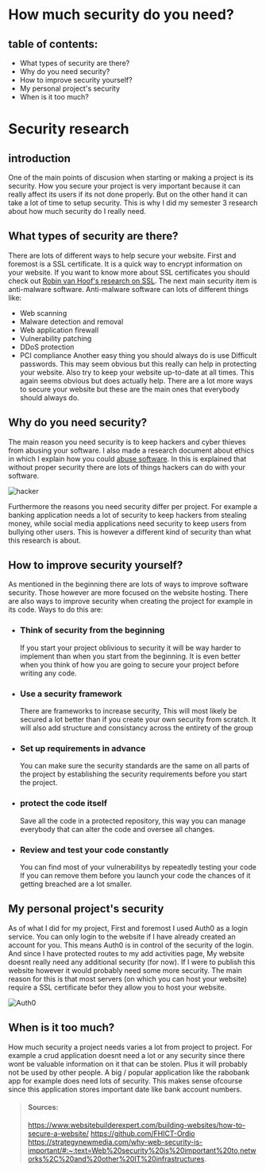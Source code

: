 # How much security do you need?

## table of contents:
- What types of security are there?
- Why do you need security?
- How to improve security yourself?
- My personal project's security
- When is it too much?

# Security research

## introduction
One of the main points of discusion when starting or making a project is its security. How you secure your project is very important because it can really affect its users if its not done properly. But on the other hand it can take a lot of time to setup security. This is why I did my semester 3 research about how much security do I really need.


## What types of security are there?
There are lots of different ways to help secure your website. First and foremost is a SSL certificate. It is a quick way to encrypt information on your website. If you want to know more about SSL certificates you should check out [Robin van Hoof's research on SSL](https://github.com/FHICT-Ordio/general/blob/main/Portfolio/IP/Research/SSL%20Security%20Research.md).
The next main security item is anti-malware software. Anti-malware software can lots of different things like:
- Web scanning
- Malware detection and removal 
- Web application firewall
- Vulnerability patching
- DDoS protection 
- PCI compliance
Another easy thing you should always do is use Difficult passwords. This may seem obvious but this really can help in protecting your website.
Also try to keep your website up-to-date at all times. This again seems obvious but does actually help.
There are a lot more ways to secure your website but these are the main ones that everybody should always do.

## Why do you need security?
The main reason you need security is to keep hackers and cyber thieves from abusing your software. I also made a research document about ethics in which I explain how you could [abuse software](https://github.com/StokersWebsite/.github/blob/31c1068a435684bf41054adccb10a86c87268d3d/Research/Ethics.md#how-could-you-abuse-software). 
In this is explained that without proper security there are lots of things hackers can do with your software.

![hacker](https://user-images.githubusercontent.com/73878099/174445351-93ddbf81-191c-4bda-90dc-d7b104063963.png)

Furthermore the reasons you need security differ per project. For example a banking application needs a lot of security to keep hackers from stealing money, while social media applications need security to keep users from bullying other users. This is however a different kind of security than what this research is about.

## How to improve security yourself?
As mentioned in the beginning there are lots of ways to improve software security. Those however are more focused on the website hosting. There are also ways to improve security when creating the project for example in its code.
Ways to do this are:
- ### Think of security from the beginning
	If you start your project oblivious to security it will be way harder to implement than when you start from the beginning. It is even better when you think of how you are going to secure your project before writing any code.
- ### Use a security framework
	There are frameworks to increase security, This will most likely be secured a lot better than if you create your own security from scratch.
	It will also add structure and consistancy across the entirety of the group
- ### Set up requirements in advance
	You can make sure the security standards are the same on all parts of the project by establishing the security requirements before you start the project. 
- ### protect the code itself
	Save all the code in a protected repository, this way you can manage everybody that can alter the code and oversee all changes.
- ### Review and test your code constantly
	You can find most of your vulnerabilitys by repeatedly testing your code
	If you can remove them before you launch your code the chances of it getting breached are a lot smaller.

## My personal project's security
As of what I did for my project, First and foremost I used Auth0 as a login service. You can only login to the website if I have already created an account for you. This means Auth0 is in control of the security of the login. 
And since I have protected routes to my add activities page, My website doesnt really need any additional security (for now). If I were to publish this website however it would probably need some more security. The main reason for this is that most servers (on which you can host your website) require a SSL certificate befor they allow you to host your website.

![Auth0](https://user-images.githubusercontent.com/73878099/173632445-2d1441bf-ae08-4416-a414-1bb82c13588c.png)

## When is it too much?
How much security a project needs varies a lot from project to project.
For example a crud application doesnt need a lot or any security since there wont be valuable information on it that can be stolen. Plus it will probably not be used by other people. A big / popular application like the rabobank app for example does need lots of security. This makes sense ofcourse since this application stores important date like bank account numbers. 

	
>#### Sources:
>https://www.websitebuilderexpert.com/building-websites/how-to-secure-a-website/ 
>https://github.com/FHICT-Ordio 
>https://strategynewmedia.com/why-web-security-is-important/#:~:text=Web%20security%20is%20important%20to,networks%2C%20and%20other%20IT%20infrastructures.
